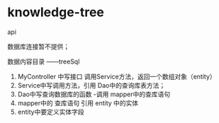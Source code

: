 # knowledge-tree
api

数据库连接暂不提供；

数据内容目录 ——treeSql



1. MyController 中写接口 调用Service方法，返回一个数组对象（entity）
2. Service中写调用方法，引用 Dao中的查询库表方法；
3. Dao中写查询数据库的函数 -调用 mapper中的查库语句
4. mapper中的 查库语句  引用 entity 中的实体
5. entity中要定义实体字段

